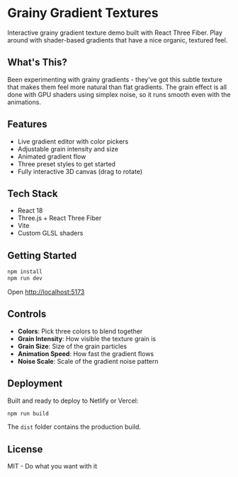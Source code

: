 # Grainy Gradient Textures

Interactive grainy gradient texture demo built with React Three Fiber. Play around with shader-based gradients that have a nice organic, textured feel.

## What's This?

Been experimenting with grainy gradients - they've got this subtle texture that makes them feel more natural than flat gradients. The grain effect is all done with GPU shaders using simplex noise, so it runs smooth even with the animations.

## Features

- Live gradient editor with color pickers
- Adjustable grain intensity and size
- Animated gradient flow
- Three preset styles to get started
- Fully interactive 3D canvas (drag to rotate)

## Tech Stack

- React 18
- Three.js + React Three Fiber
- Vite
- Custom GLSL shaders

## Getting Started

```bash
npm install
npm run dev
```

Open [http://localhost:5173](http://localhost:5173)

## Controls

- **Colors**: Pick three colors to blend together
- **Grain Intensity**: How visible the texture grain is
- **Grain Size**: Size of the grain particles
- **Animation Speed**: How fast the gradient flows
- **Noise Scale**: Scale of the gradient noise pattern

## Deployment

Built and ready to deploy to Netlify or Vercel:

```bash
npm run build
```

The `dist` folder contains the production build.

## License

MIT - Do what you want with it
